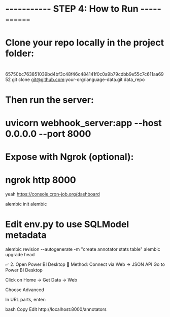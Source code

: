 # ----------- STEP 4: How to Run -----------
# Clone your repo locally in the project folder:
#
65750bc763851039bd4bf3c48f46c484141f0c0a9b79cdbb9e55c7c611aa6952
 git clone git@github.com:your-org/language-data.git data_repo

# Then run the server:
# uvicorn webhook_server:app --host 0.0.0.0 --port 8000

# Expose with Ngrok (optional):
# ngrok http 8000

yeah
https://console.cron-job.org/dashboard



alembic init alembic
# Edit env.py to use SQLModel metadata
alembic revision --autogenerate -m "create annotator stats table"
alembic upgrade head



✅ 2. Open Power BI Desktop
🔁 Method: Connect via Web → JSON API
Go to Power BI Desktop

Click on Home → Get Data → Web

Choose Advanced

In URL parts, enter:

bash
Copy
Edit
http://localhost:8000/annotators
